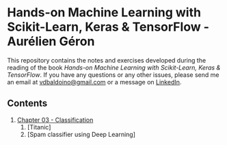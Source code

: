 # Hands-on Machine Learning with Scikit-Learn, Keras & TensorFlow - Aurélien Géron

This repository contains the notes and exercises developed during the reading of the book _Hands-on Machine Learning with Scikit-Learn, Keras & TensorFlow_. If you have any questions or any other issues, please send me an email at [vdbaldoino@gmail.com](mailto:vdbaldoino@gmail.com?subject=Hi!%20I%20saw%20your%20GitHub!) or a message on [LinkedIn](https://www.linkedin.com/in/vitorbaldoino/).

## Contents

1. [Chapter 03 - Classification](/hands-on-machine-learning/ch03-hands-on-ml.ipynb)
   1. [Titanic]
   2. [Spam classifier using Deep Learning]
